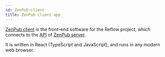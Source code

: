 ```yaml
---
id: ZenPub-client
title: ZenPub client app
---
```


[ZenPub client](https://github.com/reflow-project/zenpub-client) is the front-end software for the Reflow project, which connects to the [API](./api_tour) of [ZenPub server](./ZenPub).

It is written in React (TypeScript and JavaScript), and runs in any modern web browser.